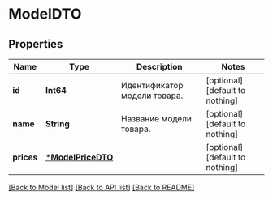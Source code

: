 # ModelDTO


## Properties
Name | Type | Description | Notes
------------ | ------------- | ------------- | -------------
**id** | **Int64** | Идентификатор модели товара. | [optional] [default to nothing]
**name** | **String** | Название модели товара. | [optional] [default to nothing]
**prices** | [***ModelPriceDTO**](ModelPriceDTO.md) |  | [optional] [default to nothing]


[[Back to Model list]](../README.md#models) [[Back to API list]](../README.md#api-endpoints) [[Back to README]](../README.md)


